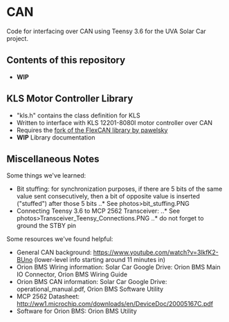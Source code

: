 # CAN
Code for interfacing over CAN using Teensy 3.6 for the UVA Solar Car project.

## Contents of this repository
* **WIP**


## KLS Motor Controller Library
* "kls.h" contains the class definition for KLS
* Written to interface with KLS 12201-8080I motor controller over CAN
* Requires the [fork of the FlexCAN library by pawelsky](https://github.com/pawelsky/FlexCAN_Library)
* **WIP** Library documentation


## Miscellaneous Notes
Some things we've learned:
* Bit stuffing: for synchronization purposes, if there are 5 bits of the same value sent consecutively, then a bit of opposite value is inserted ("stuffed") after those 5 bits
..* See photos>bit_stuffing.PNG
* Connecting Teensy 3.6 to MCP 2562 Transceiver:
..* See photos>Transceiver_Teensy_Connections.PNG
..* do not forget to ground the STBY pin

Some resources we've found helpful:
* General CAN background: https://www.youtube.com/watch?v=3lkfK2-BUno (lower-level info starting around 11 minutes in)
* Orion BMS Wiring information: Solar Car Google Drive: Orion BMS Main IO Connector, Orion BMS Wiring Guide
* Orion BMS CAN information: Solar Car Google Drive: operational_manual.pdf, Orion BMS Software Utility
* MCP 2562 Datasheet: http://ww1.microchip.com/downloads/en/DeviceDoc/20005167C.pdf
* Software for Orion BMS: Orion BMS Utility
